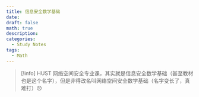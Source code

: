 ```yaml
---
title: 信息安全数学基础
date: 
draft: false
math: true
description: 
categories:
  - Study Notes
tags:
  - Math
---
```



> [!info]
> HUST 网络空间安全专业课，其实就是信息安全数学基础（甚至教材也是这个名字），但是非得改名叫网络空间安全数学基础（名字变长了，真难打）😠
